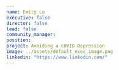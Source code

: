 ```yaml
---
name: Emily Lu
executive: false
director: false
lead: false
community_manager:   
position:  
project: Avoiding a COVID Depression
image: ../assets/default_exec_image.png
linkedin: "https://www.linkedin.com/"
---
```

